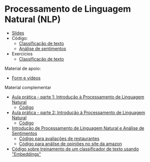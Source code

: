 # Processamento de Linguagem Natural (NLP) 

* [Slides](https://docs.google.com/presentation/d/1yFBohFjlsk-O7Rw7YthMVi3nji1zFHYwLQRUZfLv31c/edit?usp=sharing)
* Código:
  * [Classificação de texto](https://colab.research.google.com/drive/1kr7KWB_AKYmNT3Pm7IDbzqNcVKGTAFiX?usp=sharing)
  * [Análise de sentimentos](https://colab.research.google.com/drive/1n80Us6FJZ74XyYIyl8iiqbSyIBapk9Yj?usp=sharing)
* Exercícios
  * [Classificação de texto](https://colab.research.google.com/drive/1I4Dhj-EislPdN-ZgvZwjAEclkRFtHdg-?usp=sharing)  

Material de apoio: 
* [Form e vídeos](https://docs.google.com/forms/d/e/1FAIpQLSc6vVpLZgcoxq-zaJ12TJI1_6OkzCDhzVQAhoI3_5oioIfDPw/viewform?usp=sf_link)

Material complementar
* [Aula prática - parte 1: Introdução à Processamento de Linguagem Natural](https://youtu.be/ZnGC0tQLjNM)
  * [Código](https://colab.research.google.com/drive/1otpdkZhfhBwJrU6jD8pvtQAzzsrn-lGo?usp=sharing) 
* [Aula prática - parte 2: Introdução à Processamento de Linguagem Natural](https://youtu.be/gcbeEvpwCZ0)
  * [Código](https://colab.research.google.com/drive/1eJRivNcV_ZdqJqEoX9WhcnusV2-sRKm1?usp=sharing)
* [Introdução de Processamento de Linguagem Natural e Análise de Sentimentos](https://youtu.be/-ZsiDKXGk84)
  * [Código para avaliações de restaurantes](https://colab.research.google.com/drive/1n80Us6FJZ74XyYIyl8iiqbSyIBapk9Yj?usp=sharing)
  * [Código para análise de opiniões no site da amazon](https://colab.research.google.com/drive/1Mx9KAPHeDC3jWJaJbdRYmXtsUFmzlvHS?usp=sharing) 
* [Código sobre treinamento de um classificador de texto usando "Embeddings"](https://colab.research.google.com/github/google/generative-ai-docs/blob/main/site/en/gemini-api/tutorials/text_classifier_embeddings.ipynb)
